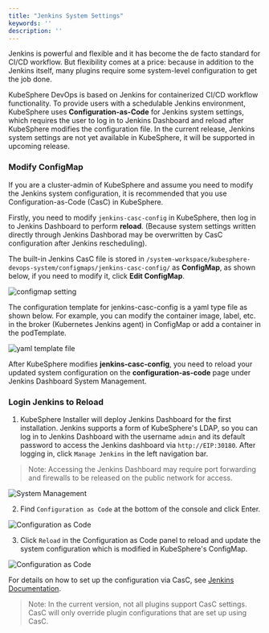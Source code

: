 ```yaml
---
title: "Jenkins System Settings"
keywords: ''
description: ''
---
```


Jenkins is powerful and flexible and it has become the de facto standard for CI/CD workflow. But flexibility comes at a price: because in addition to the Jenkins itself, many plugins require some system-level configuration to get the job done.

KubeSphere DevOps is based on Jenkins for containerized CI/CD workflow functionality. To provide users with a schedulable Jenkins environment, KubeSphere uses **Configuration-as-Code** for Jenkins system settings, which requires the user to log in to Jenkins Dashboard and reload after KubeSphere modifies the configuration file. In the current release, Jenkins system settings are not yet available in KubeSphere, it will be supported in upcoming release.

### Modify ConfigMap

If you are a cluster-admin of KubeSphere and assume you need to modify the Jenkins system configuration, it is recommended that you use Configuration-as-Code (CasC) in KubeSphere. 

Firstly, you need to modify `jenkins-casc-config` in KubeSphere, then log in to Jenkins Dashboard to perform **reload**. (Because system settings written directly through Jenkins Dashborad may be overwritten by CasC configuration after Jenkins rescheduling).

The built-in Jenkins CasC file is stored in `/system-workspace/kubesphere-devops-system/configmaps/jenkins-casc-config/` as **ConfigMap**, as shown below, if you need to modify it, click **Edit ConfigMap**.

![configmap setting](/jenkins-setting-configmap-en.png)

The configuration template for jenkins-casc-config is a yaml type file as shown below. For example, you can modify the container image, label, etc. in the broker (Kubernetes Jenkins agent) in ConfigMap or add a container in the podTemplate.

![yaml template file](/jenkins-casc-en.png)

After KubeSphere modifies **jenkins-casc-config**, you need to reload your updated system configuration on the **configuration-as-code** page under Jenkins Dashboard System Management.

### Login Jenkins to Reload

1. KubeSphere Installer will deploy Jenkins Dashboard for the first installation. Jenkins supports a form of KubeSphere's LDAP, so you can log in to Jenkins Dashboard with the username `admin` and its default password to access the Jenkins dashboard via `http://EIP:30180`.  After logging in, click `Manage Jenkins` in the left navigation bar.

> Note: Accessing the Jenkins Dashboard may require port forwarding and firewalls to be released on the public network for access.

![System Management](/jenkins-setting-1-en.png)

2. Find `Configuration as Code` at the bottom of the console and click Enter.

![Configuration as Code](/jenkins-setting-2-en.png)

3. Click `Reload` in the Configuration as Code panel to reload and update the system configuration which is modified in KubeSphere's ConfigMap.

![Configuration as Code](/jenkins-setting-3-en.png)

For details on how to set up the configuration via CasC, see [Jenkins Documentation](https://github.com/jenkinsci/configuration-as-code-plugin).

> Note: In the current version, not all plugins support CasC settings. CasC will only override plugin configurations that are set up using CasC.
